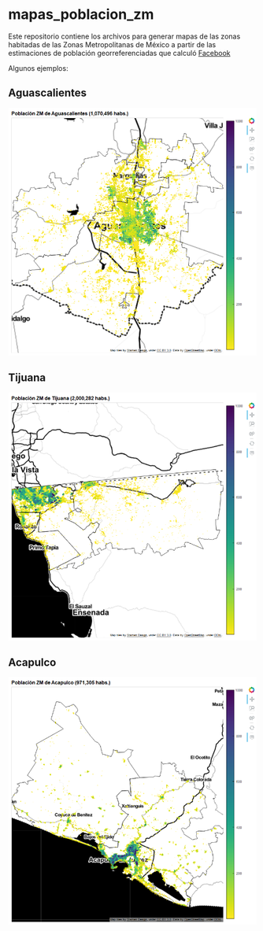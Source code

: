 # mapas_poblacion_zm
 Este repositorio contiene los archivos para generar mapas de las zonas habitadas de las Zonas Metropolitanas de México a partir de las estimaciones de población georreferenciadas que calculó [Facebook](https://data.humdata.org/dataset/mexico-high-resolution-population-density-maps-demographic-estimates)

Algunos ejemplos:
 ## Aguascalientes

 ![](/graficas/zm_1_Aguascalientes.png)

## Tijuana

 ![](/graficas/zm_2_Tijuana.png)

 ## Acapulco
 ![](/graficas/zm_17_Acapulco.png)
